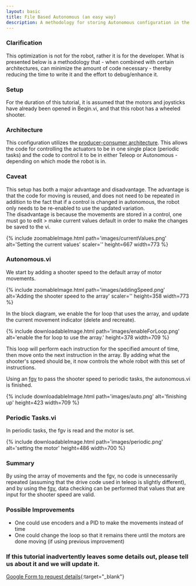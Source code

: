 ```yaml
---
layout: basic
title: File Based Autonomous (an easy way)
description: A methodology for storing Autonomous configuration in the Autonomous.vi Front Panel to allow for multiple runs with tweaks without re-deploying code.
---
```


### Clarification

This optimization is not for the robot, rather it is for the developer. What is presented below is a methodology that - when combined with certain architectures, can minimize the amount of code necessary - thereby reducing the time to write it and the effort to debug/enhance it.

### Setup

For the duration of this tutorial, it is assumed that the motors and joysticks have already been opened in Begin.vi, and that this robot has a wheeled shooter.

### Architecture

This configuration utilizes the [producer-consumer architecture](/tutorials/producer-consumer).
This allows the code for controlling the actuators to be in one single place (periodic tasks) and the code to control it to be in either 
Teleop or Autonomous - depending on which mode the robot is in.


### Caveat

This setup has both a major advantage and disadvantage. The advantage is that the code for moving is reused, and does not need to be repeated in addition to the fact that if a control is changed in autonomous, the robot only needs to be re-enabled to use the updated variation.
<br/>
The disadvantage is because the movements are stored in a control, one must go to edit > make current values default in order to make the changes be saved to the vi.


{% include zoomableImage.html path='images/currentValues.png' alt='Setting the current values' scaler='' height=667 width=773 %}

### Autonomous.vi


We start by adding a shooter speed to the default array of motor movements.

{% include zoomableImage.html path='images/addingSpeed.png' alt='Adding the shooter speed to the array' scaler='' height=358 width=773 %}


In the block diagram, we enable the for loop that uses the array, and update the current movement indicator (delete and recreate).


{% include downloadableImage.html path='images/enableForLoop.png' alt='enable the for loop to use the array.' height=378 width=709 %}

This loop will perform each instruction for the specified amount of time, then move onto the next instruction in the array. 
By adding what the shooter's speed should be, it now controls the whole robot with this set of instructions.

Using an [fgv](/tutorials/fgv/) to pass the shooter speed to periodic tasks, the autonomous.vi is finished.

{% include downloadableImage.html path='images/auto.png' alt='finishing up' height=423 width=709 %}

### Periodic Tasks.vi

In periodic tasks, the fgv is read and the motor is set.

{% include downloadableImage.html path='images/periodic.png' alt='setting the motor' height=486 width=700 %}

### Summary

By using the array of movements and the fgv, no code is unnecessarily repeated (assuming that the drive code used in teleop is slightly different),
and by using the [fgv](/tutorials/fgv/), data checking can be performed that values that are input for the shooter speed are valid.


### Possible Improvements

- One could use encoders and a PID to make the movements instead of time
- One could change the loop so that it remains there until the motors are done moving (if using previous improvement)

### If this tutorial inadvertently leaves some details out, please tell us about it and we will update it.

[Google Form to request details](https://docs.google.com/forms/d/1UbODQWDz7NuqA-_Bt2zzXWO6hTLlmWoB5HwroNHUtl4/viewform?usp=send_form){:target="_blank"}

